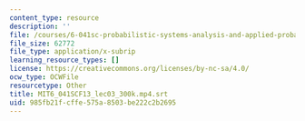 ```yaml
---
content_type: resource
description: ''
file: /courses/6-041sc-probabilistic-systems-analysis-and-applied-probability-fall-2013/985fb21fcffe575a8503be222c2b2695_MIT6_041SCF13_lec03_300k.mp4.vtt
file_size: 62772
file_type: application/x-subrip
learning_resource_types: []
license: https://creativecommons.org/licenses/by-nc-sa/4.0/
ocw_type: OCWFile
resourcetype: Other
title: MIT6_041SCF13_lec03_300k.mp4.srt
uid: 985fb21f-cffe-575a-8503-be222c2b2695
---
```

